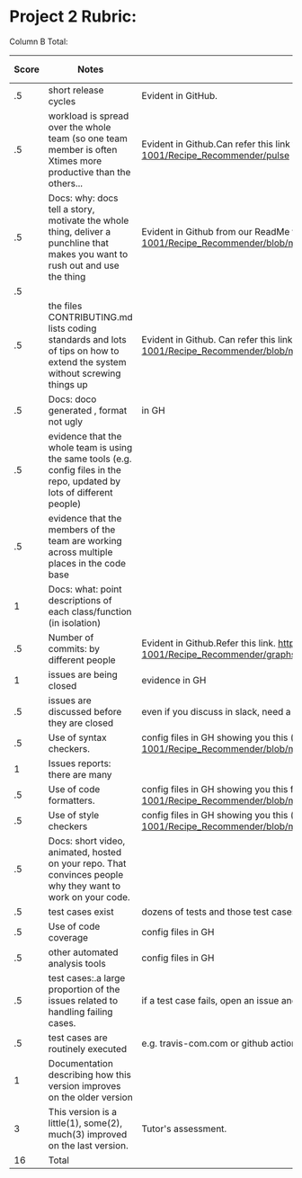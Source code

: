 # Project 2 Rubric:

Column B Total:

| Score | Notes                                                                                                                         | Evidence                                                                                                                                                    | Self Assessment |
| ----- | ----------------------------------------------------------------------------------------------------------------------------- | ----------------------------------------------------------------------------------------------------------------------------------------------------------- | --------------- |
| .5    | short release cycles                                                                                                          | Evident in GitHub.                                                                                                                                          | .5              |
| .5    | workload is spread over the whole team (so one team member is often Xtimes more productive than the others...                 | Evident in Github.Can refer this link to see all contributions.https://github.com/PvPatel-1001/Recipe_Recommender/pulse                                     | .5              |
| .5    | Docs: why: docs tell a story, motivate the whole thing, deliver a punchline that makes you want to rush out and use the thing | Evident in Github from our ReadMe file.https://github.com/PvPatel-1001/Recipe_Recommender/blob/master/README.md                                             | .5              |
| .5    |
| .5    | the files CONTRIBUTING.md lists coding standards and lots of tips on how to extend the system without screwing things up      | Evident in Github. Can refer this link https://github.com/PvPatel-1001/Recipe_Recommender/blob/master/CONTRIBUTING.md                                       | .5              |
| .5    | Docs: doco generated , format not ugly                                                                                        | in GH                                                                                                                                                       |
| .5    | evidence that the whole team is using the same tools (e.g. config files in the repo, updated by lots of different people)     |                                                                                                                                                             |
| .5    | evidence that the members of the team are working across multiple places in the code base                                     |                                                                                                                                                             |
| 1     | Docs: what: point descriptions of each class/function (in isolation)                                                          |                                                                                                                                                             |
| .5    | Number of commits: by different people                                                                                        |Evident in Github.Refer this link. https://github.com/PvPatel-1001/Recipe_Recommender/graphs/contributors                                                                                                                                                       |.5
| 1     | issues are being closed                                                                                                       | evidence in GH                                                                                                                                              |
| .5    | issues are discussed before they are closed                                                                                   | even if you discuss in slack, need a sumamry statement here                                                                                                 |
| .5    | Use of syntax checkers.                                                                                                       | config files in GH showing you this (https://github.com/PvPatel-1001/Recipe_Recommender/blob/master/.github/workflows/Code_Formatter_and_Syntax_Check.yml)  | .5              |
| 1     | Issues reports: there are many                                                                                                |                                                                                                                                                             |
| .5    | Use of code formatters.                                                                                                       | config files in GH showing you this formatter's config (https://github.com/PvPatel-1001/Recipe_Recommender/blob/master/.github/workflows/codeFormatter.yml) | .5              |
| .5    | Use of style checkers                                                                                                         | config files in GH showing you this (https://github.com/PvPatel-1001/Recipe_Recommender/blob/master/.github/workflows/Style_Checker_and_Prettify_Code.yml)  | .5              |
| .5    | Docs: short video, animated, hosted on your repo. That convinces people why they want to work on your code.                   |                                                                                                                                                             |
| .5    | test cases exist                                                                                                              | dozens of tests and those test cases are more than 30% of the code base                                                                                     |
| .5    | Use of code coverage                                                                                                          | config files in GH                                                                                                                                          |
| .5    | other automated analysis tools                                                                                                | config files in GH                                                                                                                                          |
| .5    | test cases:.a large proportion of the issues related to handling failing cases.                                               | if a test case fails, open an issue and fix it                                                                                                              |
| .5    | test cases are routinely executed                                                                                             | e.g. travis-com.com or github actions or something                                                                                                          |
| 1     | Documentation describing how this version improves on the older version                                                       |
| 3     | This version is a little(1), some(2), much(3) improved on the last version.                                                   | Tutor's assessment.                                                                                                                                         |
| 16    | Total                                                                                                                         |
